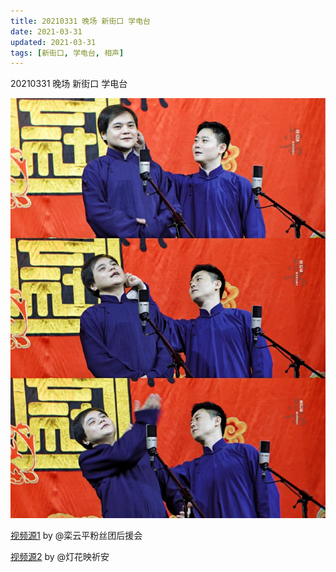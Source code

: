 ```yaml
---
title: 20210331 晚场 新街口 学电台
date: 2021-03-31
updated: 2021-03-31
tags: [新街口, 学电台, 相声] 
---
```

20210331 晚场 新街口 学电台

![](https://raw.githubusercontent.com/rhenginium/image/main/007aVJ83ly1gp3hpoei5vj31w22iqb2c.jpg)

[视频源1](https://m.weibo.cn/detail/4620958545478181) by @栾云平粉丝团后援会

[视频源2](https://m.weibo.cn/detail/4620948567492928)  by @灯花映祈安